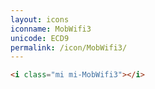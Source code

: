```yaml
---
layout: icons
iconname: MobWifi3
unicode: ECD9
permalink: /icon/MobWifi3/
---
```


``` html
<i class="mi mi-MobWifi3"></i>
```
